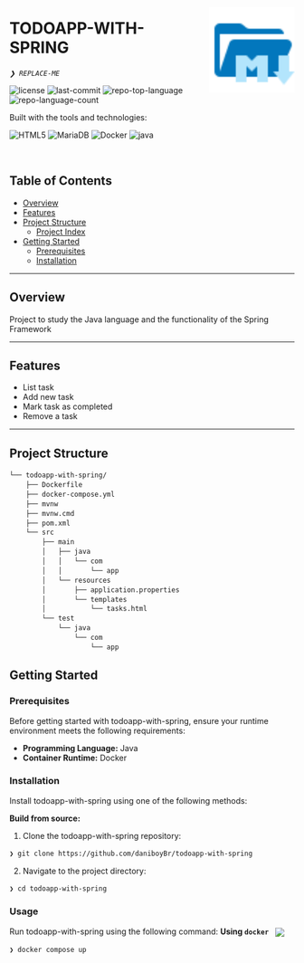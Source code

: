 <div align="left" style="position: relative;">
<img src="https://raw.githubusercontent.com/PKief/vscode-material-icon-theme/ec559a9f6bfd399b82bb44393651661b08aaf7ba/icons/folder-markdown-open.svg" align="right" width="30%" style="margin: -20px 0 0 20px;">
<h1>TODOAPP-WITH-SPRING</h1>
<p align="left">
	<em><code>❯ REPLACE-ME</code></em>
</p>
<p align="left">
	<img src="https://img.shields.io/github/license/daniboyBr/todoapp-with-spring?style=flat-square&logo=opensourceinitiative&logoColor=white&color=0080ff" alt="license">
	<img src="https://img.shields.io/github/last-commit/daniboyBr/todoapp-with-spring?style=flat-square&logo=git&logoColor=white&color=0080ff" alt="last-commit">
	<img src="https://img.shields.io/github/languages/top/daniboyBr/todoapp-with-spring?style=flat-square&color=0080ff" alt="repo-top-language">
	<img src="https://img.shields.io/github/languages/count/daniboyBr/todoapp-with-spring?style=flat-square&color=0080ff" alt="repo-language-count">
</p>
<p align="left">Built with the tools and technologies:</p>
<p align="left">
	<img src="https://img.shields.io/badge/HTML5-E34F26.svg?style=flat-square&logo=HTML5&logoColor=white" alt="HTML5">
	<img src="https://img.shields.io/badge/MariaDB-003545.svg?style=flat-square&logo=MariaDB&logoColor=white" alt="MariaDB">
	<img src="https://img.shields.io/badge/Docker-2496ED.svg?style=flat-square&logo=Docker&logoColor=white" alt="Docker">
	<img src="https://img.shields.io/badge/java-%23ED8B00.svg?style=flat-square&logo=openjdk&logoColor=white" alt="java">
</p>
</div>
<br clear="right">

##  Table of Contents

- [ Overview](#-overview)
- [ Features](#-features)
- [ Project Structure](#-project-structure)
  - [ Project Index](#-project-index)
- [ Getting Started](#-getting-started)
  - [ Prerequisites](#-prerequisites)
  - [ Installation](#-installation)

---

##  Overview

Project to study the Java language and the functionality of the Spring Framework

---

##  Features

- List task
- Add new task
- Mark task as completed
- Remove a task

---

##  Project Structure

```sh
└── todoapp-with-spring/
    ├── Dockerfile
    ├── docker-compose.yml
    ├── mvnw
    ├── mvnw.cmd
    ├── pom.xml
    └── src
        ├── main
        │   ├── java
        │   │   └── com
        │   │       └── app
        │   └── resources
        │       ├── application.properties
        │       └── templates
        │           └── tasks.html
        └── test
            └── java
                └── com
                    └── app
```

##  Getting Started

###  Prerequisites

Before getting started with todoapp-with-spring, ensure your runtime environment meets the following requirements:

- **Programming Language:** Java
- **Container Runtime:** Docker


###  Installation

Install todoapp-with-spring using one of the following methods:

**Build from source:**

1. Clone the todoapp-with-spring repository:
```sh
❯ git clone https://github.com/daniboyBr/todoapp-with-spring
```

2. Navigate to the project directory:
```sh
❯ cd todoapp-with-spring
```

###  Usage
Run todoapp-with-spring using the following command:
**Using `docker`** &nbsp; [<img align="center" src="https://img.shields.io/badge/Docker-2CA5E0.svg?style={badge_style}&logo=docker&logoColor=white" />](https://www.docker.com/)

```sh
❯ docker compose up
```

